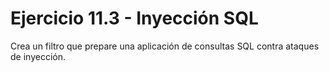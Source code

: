 # Ejercicio 11.3 - Inyección SQL

Crea un filtro que prepare una aplicación de consultas SQL contra ataques de inyección.